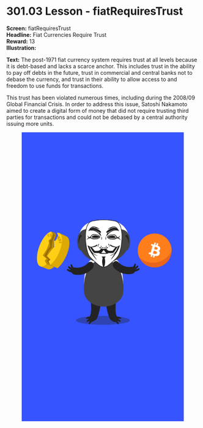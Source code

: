 # 301.03 Lesson - fiatRequiresTrust

**Screen:** fiatRequiresTrust\
**Headline:** Fiat Currencies Require Trust\
**Reward:** 13\
**Illustration:**

**Text:** The post-1971 fiat currency system requires trust at all levels because it is debt-based and lacks a scarce anchor. This includes trust in the ability to pay off debts in the future, trust in commercial and central banks not to debase the currency, and trust in their ability to allow access to and freedom to use funds for transactions.&#x20;

This trust has been violated numerous times, including during the 2008/09 Global Financial Crisis. In order to address this issue, Satoshi Nakamoto aimed to create a digital form of money that did not require trusting third parties for transactions and could not be debased by a central authority issuing more units.

<figure><img src="../.gitbook/assets/301-03.png" alt=""><figcaption></figcaption></figure>

